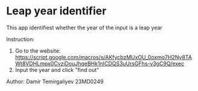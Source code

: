 # Leap year identifier

This app identifiest whether the year of the input is a leap year

Instruction:
1. Go to the website: https://script.google.com/macros/s/AKfycbzMUxOU_0oxmo7H2Ny8TAWt8VDHLmpx0CvzjDouJhqeBHk1nICDQS3uUrsGFhs-y3gC9Q/exec
2. Input the year and click "find out"

Author: Damir Temirgaliyev 23MD0249
